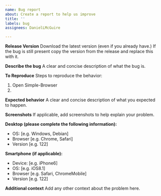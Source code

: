 ```yaml
---
name: Bug report
about: Create a report to help us improve
title: ''
labels: bug
assignees: DanielLMcGuire

---
```


**Release Version**
Download the latest version (even if you already have.)
If the bug is still present copy the version from the release and replace this with it.

**Describe the bug**
A clear and concise description of what the bug is.

**To Reproduce**
Steps to reproduce the behavior:
1. Open Simple-Browser
2. 


**Expected behavior**
A clear and concise description of what you expected to happen.

**Screenshots**
If applicable, add screenshots to help explain your problem.

**Desktop (please complete the following information):**
 - OS: [e.g. Windows, Debian]
 - Browser [e.g. Chrome, Safari]
 - Version [e.g. 122]

**Smartphone (if applicable):**
 - Device: [e.g. iPhone6]
 - OS: [e.g. iOS8.1]
 - Browser [e.g. Safari, ChromeMobile]
 - Version [e.g. 122]

**Additional context**
Add any other context about the problem here.
